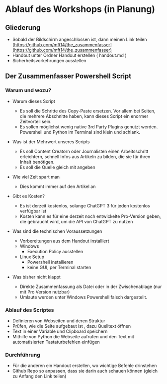 # Ablauf des Workshops (in Planung)
## Gliederung
- Sobald der Bildschirm angeschlossen ist, dann meinen Link teilen [https://github.com/mft14/the_zusammenfasser](https://github.com/mft14/the_zusammenfasser)
- Handout unter Ordner Handout erstellen ( handout.md ) 
- Sicherheitsvorkehrungen ausstellen

## Der Zusammenfasser Powershell Script

### Warum und wozu?
- Warum dieses Script
    - Es soll die Schritte des Copy-Paste ersetzen. Vor allem bei Seiten, die mehrere Abschnitte haben, kann dieses Script ein enormer Zeitvorteil sein.
    - Es sollen möglichst wenig native 3rd Party Plugins genutzt werden. Powershell und Python im Terminal sind klein und schlank.

- Was ist der Mehrwert unseres Scripts
    - Es soll Content Creatorn oder Journalisten einen Arbeitsschritt erleichtern, schnell Infos aus Artikeln zu bilden, die sie für ihren Inhalt benötigen.
    - Es soll die Quelle gleich mit angeben

- Wie viel Zeit spart man
    - Dies kommt immer auf den Artikel an

- Gibt es Kosten?
    - Es ist derzeit kostenlos, solange ChatGPT 3 für jeden kostenlos verfügbar ist
    - Kosten kann es für eine derzeit noch entwickelte Pro-Version geben, die gebraucht wird, um die API von ChatGPT zu nutzen

- Was sind die technischen Voraussetzungen
    - Vorbereitungen aus dem Handout installiert
    - Windows
        - Execution Policy ausstellen
    - Linux Setup
        - Powershell installieren
        - keine GUI, per Terminal starten

- Was bisher nicht klappt
    - Direkte Zusammenfassung als Datei oder in der Zwischenablage (nur mit Pro Version nutzbar)
    - Umlaute werden unter Windows Powershell falsch dargestellt.

### Ablauf des Scriptes
- Definieren von Webseiten und deren Struktur
- Prüfen, wie die Seite aufgebaut ist , dazu Quelltext öffnen
- Text in einer Variable und Clipboard speichern
- Mithilfe von Python die Webseite aufrufen und den Text mit automatisierten Tastaturbefehlen einfügen

### Durchführung
- Für die anderen ein Handout erstellen, wo wichtige Befehle drinstehen
- Github Repo so anpassen, dass sie darin auch schauen können (gleich zu Anfang den Link teilen)


